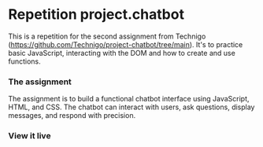 # Repetition project.chatbot

This is a repetition for the second assignment from Technigo (https://github.com/Technigo/project-chatbot/tree/main).
It's to practice basic JavaScript, interacting with the DOM and how to create and use functions.

### The assignment

The assignment is to build a functional chatbot interface using JavaScript, HTML, and CSS. The chatbot can interact with users, ask questions, display messages, and respond with precision.

### View it live
